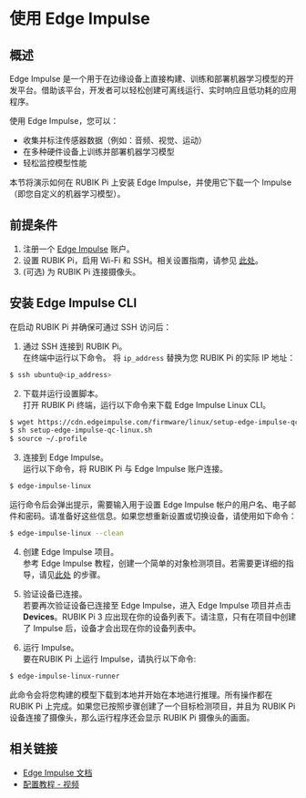 # 使用 Edge Impulse

## 概述

Edge Impulse 是一个用于在边缘设备上直接构建、训练和部署机器学习模型的开发平台。借助该平台，开发者可以轻松创建可离线运行、实时响应且低功耗的应用程序。

使用 Edge Impulse，您可以：
- 收集并标注传感器数据（例如：音频、视觉、运动）
- 在多种硬件设备上训练并部署机器学习模型
- 轻松监控模型性能

本节将演示如何在 RUBIK Pi 上安装 Edge Impulse，并使用它下载一个 Impulse（即您自定义的机器学习模型）。

## 前提条件

1. 注册一个 [Edge Impulse](https://studio.edgeimpulse.com/login) 账户。
2. 设置 RUBIK Pi，启用 Wi-Fi 和 SSH。相关设置指南，请参见 [此处](1.quick-start/2.set-up-your-device.md)。
3. (可选) 为 RUBIK Pi 连接摄像头。

## 安装 Edge Impulse CLI

在启动 RUBIK Pi 并确保可通过 SSH 访问后：

1. 通过 SSH 连接到 RUBIK Pi。  
在终端中运行以下命令。 将 `ip_address` 替换为您 RUBIK Pi 的实际 IP 地址：
```bash
$ ssh ubuntu@<ip_address> 
```

2. 下载并运行设置脚本。  
打开 RUBIK Pi 终端，运行以下命令来下载 Edge Impulse Linux CLI。 

```bash
$ wget https://cdn.edgeimpulse.com/firmware/linux/setup-edge-impulse-qc-linux.sh
$ sh setup-edge-impulse-qc-linux.sh
$ source ~/.profile
```

3. 连接到 Edge Impulse。  
运行以下命令，将 RUBIK Pi 与 Edge Impulse 账户连接。
```bash
$ edge-impulse-linux
```
运行命令后会弹出提示，需要输入用于设置 Edge Impulse 帐户的用户名、电子邮件和密码。请准备好这些信息。如果您想重新设置或切换设备，请使用如下命令：
```bash
$ edge-impulse-linux --clean
```

4. 创建 Edge Impulse 项目。  
参考 Edge Impulse 教程，创建一个简单的对象检测项目。若需要更详细的指导，请见[此处](https://docs.edgeimpulse.com/docs/tutorials/end-to-end-tutorials/computer-vision/object-detection/detect-objects-using-fomo) 的步骤。

5. 验证设备已连接。  
若要再次验证设备已连接至 Edge Impulse，进入 Edge Impulse 项目并点击 **Devices**。RUBIK Pi 3 应出现在你的设备列表下。请注意，只有在项目中创建了 Impulse 后，设备才会出现在你的设备列表中。

6. 运行 Impulse。  
要在RUBIK Pi 上运行 Impulse，请执行以下命令: 
```bash
$ edge-impulse-linux-runner
```
此命令会将您构建的模型下载到本地并开始在本地进行推理。所有操作都在 RUBIK Pi 上完成。如果您已按照步骤创建了一个目标检测项目，并且为 RUBIK Pi 设备连接了摄像头，那么运行程序还会显示 RUBIK Pi 摄像头的画面。

## 相关链接

- [Edge Impulse 文档](https://docs.edgeimpulse.com/docs/edge-ai-hardware/cpu-+-ai-accelerators/thundercomm-rubikpi3#setting-up-your-thundercomm-rubik-pi-3)
- [配置教程 - 视频](https://www.youtube.com/watch?v=E0kwTcZiTdk&t=541s)
